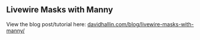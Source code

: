 ## Livewire Masks with Manny
View the blog post/tutorial here: <a href="https://davidhallin.com/blog/livewire-masks-with-manny/">davidhallin.com/blog/livewire-masks-with-manny/</a>
